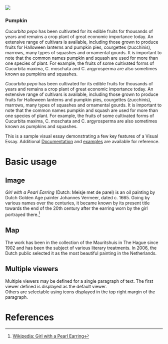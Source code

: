 <a href="https://juncture-digital.org"><img src="https://juncture-digital.org/images/ve-button.png"></a>

<param ve-config 
       title="Girl with a Pearl Earring"
       author="JSTOR Labs team"
       banner="https://iiif.juncture-digital.org/banner/?url=https://upload.wikimedia.org/wikipedia/commons/4/47/Bartholomeus_Johannes_van_Hove%2C_Het_Mauritshuis_te_Den_Haag.jpg" 
       layout="vertical">

<!-- Entities discussed throughout the essay are typically defined before the essay text and
     are thus available in all text.  Entity identifiers (QIDs) can be found in either
     Wikipedia or Wikidata (https://www.wikidata.org)> -->
<param ve-entity eid="Q185372"> <!-- Girl with a Pearl Earring painting -->
<param ve-entity eid="Q41264"> <!-- Johannes Vermeer -->
<param ve-entity eid="Q221092"> <!-- Mauritshuis -->
<param ve-entity eid="Q36600"> <!-- The Hague -->

### Pumpkin
_Cucurbita pepo_ has been cultivated for its edible fruits for thousands of years and remains a crop plant of great economic importance today. An extensive range of cultivars is available, including those grown to produce fruits for <span data-click-image-zoomto="1,488,507,413">Halloween lanterns</span> and pumpkin pies, courgettes (zucchinis), marrows, many types of squashes and ornamental gourds. It is important to note that the common names pumpkin and squash are used for more than one species of plant. For example, the fruits of some cultivated forms of Cucurbita maxima, C. moschata and C. argyrosperma are also sometimes known as pumpkins and squashes.
<param ve-entity eid="Q7229863">
<param ve-image url="https://upload.wikimedia.org/wikipedia/commons/a/a6/Cucurbita_pepo_collage_1.png">

_Cucurbita pepo_ has been cultivated for its edible fruits for thousands of years and remains a crop plant of great economic importance today. An extensive range of cultivars is available, including those grown to produce fruits for <span data-click-image-zoomto="1,488,507,413">Halloween lanterns</span> and pumpkin pies, courgettes (zucchinis), marrows, many types of squashes and ornamental gourds. It is important to note that the common names pumpkin and squash are used for more than one species of plant. For example, the fruits of some cultivated forms of Cucurbita maxima, C. moschata and C. argyrosperma are also sometimes known as pumpkins and squashes.
<param ve-compare sync url="https://raw.githubusercontent.com/JSTOR-Labs/plant-humanities/main/Contrayerva/Compare_B.jpg">
<param ve-compare url="https://raw.githubusercontent.com/JSTOR-Labs/plant-humanities/main/Contrayerva/Compare_FC.jpg">

This is a sample visual essay demonstrating a few key features of a Visual Essay. Additional [Documentation](https://github.com/JSTOR-Labs/juncture/wiki) and [examples](https://jstor-labs.github.io/juncture-examples) are available for reference.
<param ve-image 
       manifest="https://iiif.juncture-digital.org/manifest/6dd738aed85597cac540ad31dd5818e86ef7f2918c7b43a9eb3123d5538e6e4c">

# Basic usage

## Image

_Girl with a Pearl Earring_ (Dutch: Meisje met de parel) is an oil painting by Dutch Golden Age painter Johannes Vermeer, 
dated c. 1665. Going by various names over the centuries, it became known by its present title towards the end of the 
20th century after the earring worn by the girl portrayed there.[^1]
<param ve-image 
       label="Girl with a Pearl Earring" 
       description="painting by Johannes Vermeer" 
       license="public domain" 
       url="https://upload.wikimedia.org/wikipedia/commons/0/0f/1665_Girl_with_a_Pearl_Earring.jpg">

## Map

The work has been in the collection of the Mauritshuis in The Hague since 1902 and has been the subject of various 
literary treatments. In 2006, the Dutch public selected it as the most beautiful painting in the Netherlands.
<param ve-map center="Q36600" zoom="11" prefer-geojson>

## Multiple viewers

Multiple viewers may be defined for a single paragraph of text.  The first viewer defined is displayed as the default viewer.  
Others are selectable using icons displayed in the top right margin of the paragraph.
<param ve-image 
       manifest="https://iiif.juncture-digital.org/manifest/6dd738aed85597cac540ad31dd5818e86ef7f2918c7b43a9eb3123d5538e6e4c">
<param ve-map center="Q36600" zoom="11">

# References

[^1]: [Wikipedia: Girl with a Pearl Earring](https://en.wikipedia.org/wiki/Girl_with_a_Pearl_Earring)
